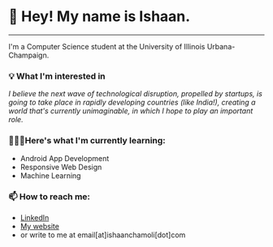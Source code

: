 <h1>👀 Hey! My name is Ishaan.</h1>
<hr>
I'm a Computer Science student at the University of Illinois Urbana-Champaign.

<h3>💡 What I'm interested in</h3>

<i>I believe the next wave of technological disruption, propelled by startups, is going to take place in rapidly developing countries (like India!), creating a world that's currently unimaginable, in which I hope to play an important role.</i> 

<h3>👨🏽‍🎓Here's what I'm currently learning:</h3>
<ul>
  <li>Android App Development</li>
  <li>Responsive Web Design</li>
  <li>Machine Learning</li>
</ul>

<h3>📫 How to reach me:</h3>
<ul>
<li><a target="_blank" href="https://www.linkedin.com/in/ishaanchamoli"/>LinkedIn</a></li>
<li><a target="_blank" href="ishaanchamoli.com">My website</a></li>
<li>or write to me at email[at]ishaanchamoli[dot]com </li>
</ul>


<!---
IshaanChamoli/IshaanChamoli is a ✨ special ✨ repository because its `README.md` (this file) appears on your GitHub profile.
You can click the Preview link to take a look at your changes.
--->
